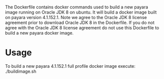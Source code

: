 The Dockerfile contains docker commands used to build a new payara image running on Oracle JDK 8 on ubuntu. It will build a docker image built on payara version 4.1.152.1. Note we agree to the Oracle JDK 8 license agreement prior to download Oracle JDK 8 in the Dockerfile. If you do not agree with the Oracle JDK 8 license agreement do not use this Dockerfile to build a new payara docker image.

Usage
=====

To build a new payara 4.1.152.1 full profile  docker image execute: ./buildimage.sh
